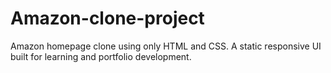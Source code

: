 # Amazon-clone-project
Amazon homepage clone using only HTML and CSS. A static responsive UI built for learning and portfolio development.
